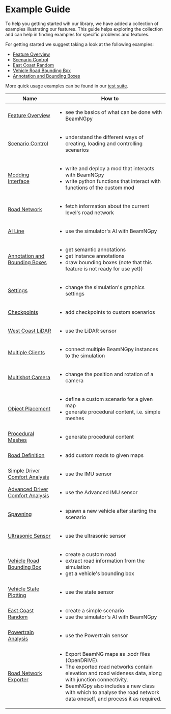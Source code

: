 # Example Guide

To help you getting started wih our library, we have added a collection of examples illustrating our features.
This guide helps exploring the collection and can help in finding examples for specific problems and features.

For getting started we suggest taking a look at the following examples:
* [Feature Overview][21]
* [Scenario Control][25]
* [East Coast Random][20]
* [Vehicle Road Bounding Box][17]
* [Annotation and Bounding Boxes][5]

More quick usage examples can be found in our [test suite][1].

| Name     | How to           |
| ------------- |-------------|
|[Feature Overview][21]|<ul><li>see the basics of what can be done with BeamNGpy</li></ul>|
|[Scenario Control][25]|<ul><li>understand the different ways of creating, loading and controlling scenarios</li></ul>|
|[Modding Interface][2]|<ul><li>write and deploy a mod that interacts with BeamNGpy</li><li>write python functions that interact with functions of the custom mod</li></ul>|
|[Road Network][3]|<ul><li>fetch information about the current level's road network</li></ul>|
|[AI Line][4]|<ul><li>use the simulator's AI with BeamNGpy</li></ul>|
|[Annotation and Bounding Boxes][5]|<ul><li>get semantic annotations</li><li>get instance annotations</li><li>draw bounding boxes (note that this feature is not ready for use yet))</li></ul>|
|[Settings][6]|<ul><li>change the simulation's graphics settings</li></ul>|
|[Checkpoints][7]|<ul><li>add checkpoints to custom scenarios</li></ul>|
|[West Coast LiDAR][8]|<ul><li>use the LiDAR sensor</li></ul>|
|[Multiple Clients][9]|<ul><li>connect multiple BeamNGpy instances to the simulation</li></ul>|
|[Multishot Camera][10]|<ul><li>change the position and rotation of a camera</li></ul>|
|[Object Placement][11]|<ul><li>define a custom scenario for a given map</li><li>generate procedural content, i.e. simple meshes</li></ul>|
|[Procedural Meshes][12]|<ul><li>generate procedural content</li></ul>|
|[Road Definition][13]|<ul><li>add custom roads to given maps</li></ul>|
|[Simple Driver Comfort Analysis][14]|<ul><li>use the IMU sensor</li></ul>|
|[Advanced Driver Comfort Analysis][22]|<ul><li> use the Advanced IMU sensor</li></ul>|
|[Spawning][15]|<ul><li>spawn a new vehicle after starting the scenario</li></ul>|
|[Ultrasonic Sensor][16]|<ul><li>use the ultrasonic sensor</li></ul>|
|[Vehicle Road Bounding Box][17]|<ul><li>create a custom road</li><li>extract road information from the simulation</li><li>get a vehicle's bounding box</li></ul>|
|[Vehicle State Plotting][18]|<ul><li>use the state sensor</li></ul>|
|[East Coast Random][20]|<ul><li>create a simple scenario</li><li>use the simulator's AI with BeamNGpy</li></ul>|
|[Powertrain Analysis][23]|<ul><li>use the Powertrain sensor</li></ul>|
|[Road Network Exporter][24]|<ul><li>Export BeamNG maps as .xodr files (OpenDRIVE).</li><li>The exported road networks contain elevation and road wideness data, along with junction connectivity.</li><li>BeamNGpy also includes a new class with which to analyse the road network data oneself, and process it as required.</li></ul>|



[1]: https://github.com/BeamNG/BeamNGpy/tree/master/tests
[2]: https://github.com/BeamNG/BeamNGpy/tree/master/examples/modInterface
[3]: https://github.com/BeamNG/BeamNGpy/blob/master/examples/access_road_network.ipynb
[4]: https://github.com/BeamNG/BeamNGpy/blob/master/examples/ai_line.py
[5]: https://github.com/BeamNG/BeamNGpy/blob/master/examples/annotation_bounding_boxes.ipynb
[6]: https://github.com/BeamNG/BeamNGpy/blob/master/examples/change_settings.py
[7]: https://github.com/BeamNG/BeamNGpy/blob/master/examples/checkpoints.py
[8]: https://github.com/BeamNG/BeamNGpy/blob/master/examples/west_coast_lidar.py
[9]: https://github.com/BeamNG/BeamNGpy/blob/master/examples/multi_client.ipynb
[10]: https://github.com/BeamNG/BeamNGpy/blob/master/examples/multishot_camera.ipynb
[11]: https://github.com/BeamNG/BeamNGpy/blob/master/examples/object_placement.ipynb
[12]: https://github.com/BeamNG/BeamNGpy/blob/master/examples/procedural_meshes.py
[13]: https://github.com/BeamNG/BeamNGpy/blob/master/examples/road_definition.py
[14]: https://github.com/BeamNG/BeamNGpy/blob/master/examples/simple_driver_comfort_analysis.ipynb
[15]: https://github.com/BeamNG/BeamNGpy/blob/master/examples/spawning.ipynb
[16]: https://github.com/BeamNG/BeamNGpy/blob/master/examples/ultrasonic_demo.py
[17]: https://github.com/BeamNG/BeamNGpy/blob/master/examples/vehicle_road_bounding_box.ipynb
[18]: https://github.com/BeamNG/BeamNGpy/blob/master/examples/vehicle_state_plotting.ipynb
[20]: https://github.com/BeamNG/BeamNGpy/blob/master/examples/east_coast_random.py
[21]: https://github.com/BeamNG/BeamNGpy/blob/master/examples/feature_overview.ipynb
[22]: https://github.com/BeamNG/BeamNGpy/blob/master/examples/advanced_comfort_analysis.ipynb
[23]: https://github.com/BeamNG/BeamNGpy/blob/master/examples/powertrain_data.ipynb
[24]: https://github.com/BeamNG/BeamNGpy/blob/master/examples/road_network_exporter.py
[25]: https://github.com/BeamNG/BeamNGpy/blob/master/examples/scenario_control.ipynb
